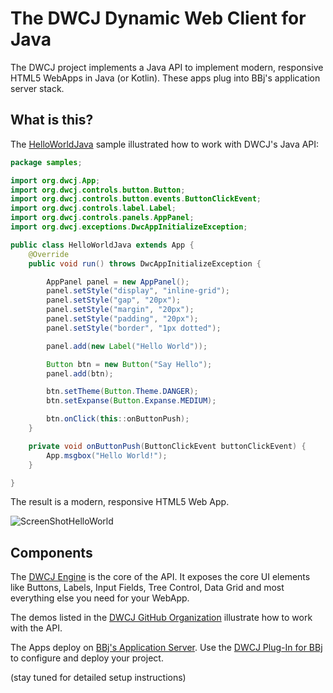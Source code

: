# The DWCJ Dynamic Web Client for Java

The DWCJ project implements a Java API to implement modern, responsive HTML5 WebApps in Java (or Kotlin).
These apps plug into BBj's application server stack.

## What is this?

The [HelloWorldJava](https://github.com/DwcJava/HelloWorldJava) sample illustrated how to work
with DWCJ's Java API:

```java
package samples;

import org.dwcj.App;
import org.dwcj.controls.button.Button;
import org.dwcj.controls.button.events.ButtonClickEvent;
import org.dwcj.controls.label.Label;
import org.dwcj.controls.panels.AppPanel;
import org.dwcj.exceptions.DwcAppInitializeException;

public class HelloWorldJava extends App {
    @Override
    public void run() throws DwcAppInitializeException {

        AppPanel panel = new AppPanel();
        panel.setStyle("display", "inline-grid");
        panel.setStyle("gap", "20px");
        panel.setStyle("margin", "20px");
        panel.setStyle("padding", "20px");
        panel.setStyle("border", "1px dotted");

        panel.add(new Label("Hello World"));

        Button btn = new Button("Say Hello");
        panel.add(btn);

        btn.setTheme(Button.Theme.DANGER);
        btn.setExpanse(Button.Expanse.MEDIUM);

        btn.onClick(this::onButtonPush);
    }

    private void onButtonPush(ButtonClickEvent buttonClickEvent) {
        App.msgbox("Hello World!");
    }

}
```

The result is a modern, responsive HTML5 Web App.

![ScreenShotHelloWorld](https://user-images.githubusercontent.com/4833070/170955904-2eb3b3ac-eb42-428f-aa5a-d126067a4d4f.png)


## Components

The [DWCJ Engine](https://github.com/DwcJava/engine) is the core of the API. It exposes the core UI elements like Buttons, Labels,
Input Fields, Tree Control, Data Grid and most everything else you need for your WebApp.

The demos listed in the [DWCJ GitHub Organization](https://github.com/DwcJava) illustrate how to work with the API.

The Apps deploy on [BBj's Application Server](https://www.basis.cloud/download-product).
Use the [DWCJ Plug-In for BBj](https://github.com/BBj-Plugins/DWCJ) to configure and deploy your project.

(stay tuned for detailed setup instructions)

